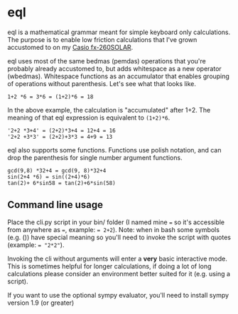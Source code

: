 eql
=======

eql is a mathematical grammar meant for simple keyboard only calculations. The purpose is to enable low friction calculations that I've grown accustomed to on my [Casio fx-260SOLAR](https://github.com/CalebJohn/eql/blob/master/media/casio.png).

eql uses most of the same bedmas (pemdas) operations that you're probably already accustomed to, but adds whitespace as a new operator (wbedmas). Whitespace functions as an accumulator that enables grouping of operations without parenthesis. Let's see what that looks like.

```
1+2 *6 = 3*6 = (1+2)*6 = 18
```

In the above example, the calculation is "accumulated" after 1+2. The meaning of that eql expression is equivalent to `(1+2)*6`.

```
'2+2 *3+4' = (2+2)*3+4 = 12+4 = 16
'2+2 +3*3' = (2+2)+3*3 = 4+9 = 13

```

eql also supports some functions. Functions use polish notation, and can drop the parenthesis for single number argument functions.

```
gcd(9,8) *32+4 = gcd(9, 8)*32+4
sin(2+4 *6) = sin((2+4)*6)
tan(2)+ 6*sin58 = tan(2)+6*sin(58)
```

## Command line usage
Place the cli.py script in your bin/ folder (I named mine `=` so it's accessible from anywhere as `=`, example: `= 2+2`). Note: when in bash some symbols (e.g. \(\)) have special meaning so you'll need to invoke the script with quotes (example: `= "2*2"`).

Invoking the cli without arguments will enter a **very** basic interactive mode. This is sometimes helpful for longer calculations, if doing a lot of long calculations please consider an environment better suited for it (e.g. using a script).

If you want to use the optional sympy evaluator, you'll need to install sympy version 1.9 (or greater)
